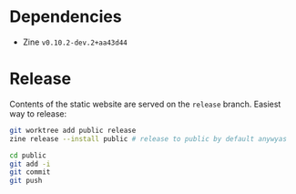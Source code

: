 # Dependencies
- Zine `v0.10.2-dev.2+aa43d44`

# Release
Contents of the static website are served on the `release` branch.
Easiest way to release:
```sh
git worktree add public release
zine release --install public # release to public by default anywyas
```
```sh
cd public
git add -i
git commit
git push

```
